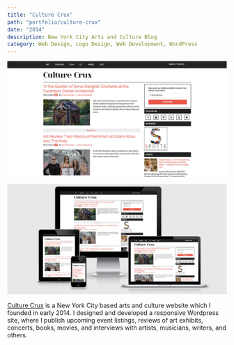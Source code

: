 ```yaml
---
title: "Culture Crux"
path: "portfolio/culture-crux"
date: "2014"
description: New York City Arts and Culture Blog
category: Web Design, Logo Design, Web Development, WordPress
---
```


<div class="kg-card kg-image-card kg-width-full">

![Kind Table Website](./culturecrux_index.jpg)

</div>

<div class="kg-card kg-image-card kg-width-full">

![Kind Table Website](./culturecrux_responsive.jpg)

</div>

<p>
<a href="http://www.culturecrux.com" class="link-darker" target="_blank">Culture Crux</a> is a New York City based arts and culture website which I founded in early 2014. I designed and developed a responsive Wordpress site, where I publish upcoming event listings, reviews of art exhibits, concerts, books, movies, and interviews with artists, musicians, writers, and others.
</p>

